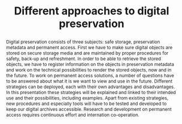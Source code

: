 ---
abstract: 'Digital preservation consists of three subjects: safe storage, preservation
  metadata and permanent access. First we have to make sure digital objects are stored
  on secure storage media and are maintained by proper procedures for safety, back-up
  and refreshment. In order to be able to retrieve the stored objects, we have to
  register information on the objects in preservation metadata and work on the technical
  possibilities to render the stored objects, now and in the future. To work on permanent
  access solutions, a number of questions have to be answered about what it is we
  want to view and use in the future. Different strategies can be deployed, each with
  their own advantages and disadvantages. In this presentation these strategies will
  be explained and linked to their intended use and their possibilities, including
  examples. Apart from existing strategies, new procedures and especially tools will
  have to be tested and developed to keep our digital archives accessible. Research
  and development on permanent access requires continuous effort and internation co-operation.'
creators:
- van Wijngaarden, Hilde
date: null
document_url: https://services.phaidra.univie.ac.at/api/object/o:294994/download
grand_parent: iPRES
institutions: []
keywords:
- beijing
landing_page_url: https://phaidra.univie.ac.at/o:294994
language: eng
layout: publication
license: CC BY-SA 3.0 AT
notes_url: null
parent: iPRES 2004
presentation_url: null
publication_type: presentation
size: 67753
source_name: iPRES
title: Different approaches to digital preservation
year: 2004
---